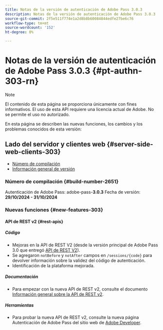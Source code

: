 ```yaml
---
title: Notas de la versión de autenticación de Adobe Pass 3.0.3
description: Notas de la versión de autenticación de Adobe Pass 3.0.3
source-git-commit: 2f5e511f774e1a2d8b8b60084844edfe27be6c76
workflow-type: tm+mt
source-wordcount: '152'
ht-degree: 0%

---
```


# Notas de la versión de autenticación de Adobe Pass 3.0.3 {#pt-authn-303-rn}

>[!NOTE]
>
>El contenido de esta página se proporciona únicamente con fines informativos. El uso de esta API requiere una licencia actual de Adobe. No se permite el uso no autorizado.

En esta página se describen las nuevas funciones, los cambios y los problemas conocidos de esta versión:

## Lado del servidor y clientes web {#server-side-web-clients-303}

* [Número de compilación](#build-number-303)
* [Información general de versión](#release-overview-303)

### Número de compilación {#build-number-2651}

Autenticación de Adobe Pass: adobe-pass-**3.0.3**
Fecha de versión: **29/10/2024 - 31/10/2024**

### Nuevas funciones {#new-features-303}

#### API de REST v2 {#rest-apis}

##### Código

* Mejoras en la API de REST V2 (desde la versión principal de Adobe Pass 3.0 que entregó [API de REST V2](./rest-api-v2/apis/rest-api-v2-apis-overview.md)).
* Se agregaron `notBefore` y `notAfter` campos en `/sessions/{code}` para devolver información sobre la validez del código de autenticación.
* Identificación de la plataforma mejorada.

##### Documentación

* Para empezar con la nueva API de REST v2, consulte el documento [Información general sobre la API de REST v2](./rest-api-v2/rest-api-v2-overview.md).

##### Herramientas

* Para probar la nueva API de REST v2, consulte la nueva página Autenticación de Adobe Pass del sitio web de [Adobe Developer](https://developer.adobe.com/adobe-pass).

